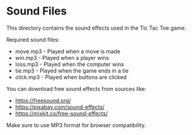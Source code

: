 # Sound Files

This directory contains the sound effects used in the Tic Tac Toe game.

Required sound files:
- move.mp3 - Played when a move is made
- win.mp3 - Played when a player wins
- loss.mp3 - Played when the computer wins
- tie.mp3 - Played when the game ends in a tie
- click.mp3 - Played when buttons are clicked

You can download free sound effects from sources like:
- https://freesound.org/
- https://pixabay.com/sound-effects/
- https://mixkit.co/free-sound-effects/

Make sure to use MP3 format for browser compatibility.

